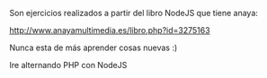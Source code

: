 Son ejercicios realizados a partir del libro NodeJS que tiene anaya:

http://www.anayamultimedia.es/libro.php?id=3275163

Nunca esta de más aprender cosas nuevas :)

Ire alternando PHP con NodeJS